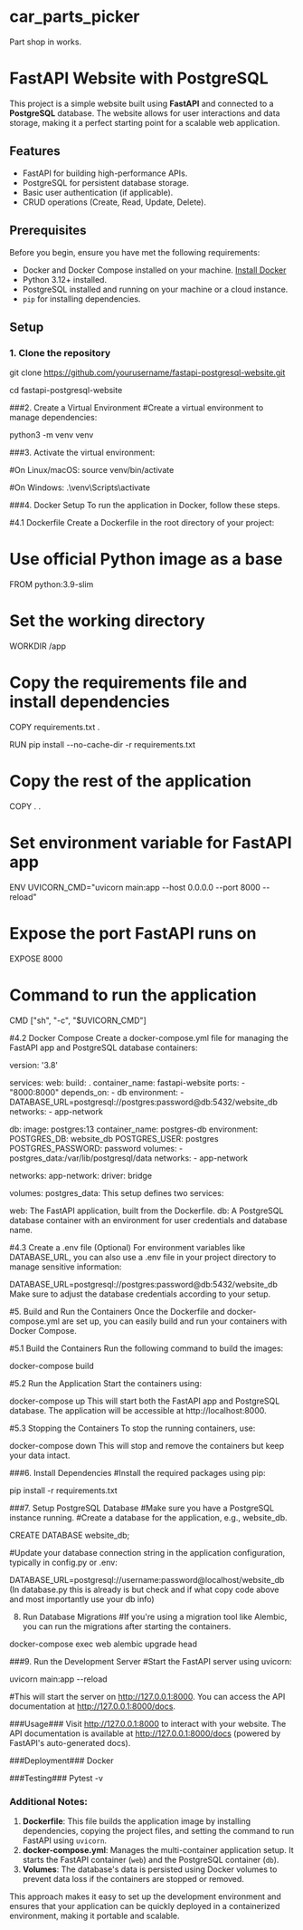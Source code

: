# car_parts_picker
Part shop in works.
# FastAPI Website with PostgreSQL

This project is a simple website built using **FastAPI** and connected to a **PostgreSQL** database. The website allows for user interactions and data storage, making it a perfect starting point for a scalable web application.

## Features
- FastAPI for building high-performance APIs.
- PostgreSQL for persistent database storage.
- Basic user authentication (if applicable).
- CRUD operations (Create, Read, Update, Delete).

## Prerequisites

Before you begin, ensure you have met the following requirements:
- Docker and Docker Compose installed on your machine. [Install Docker](https://docs.docker.com/get-docker/)
- Python 3.12+ installed.
- PostgreSQL installed and running on your machine or a cloud instance.
- `pip` for installing dependencies.

## Setup

### 1. Clone the repository

  git clone https://github.com/yourusername/fastapi-postgresql-website.git
  
  cd fastapi-postgresql-website


###2. Create a Virtual Environment
#Create a virtual environment to manage dependencies:

python3 -m venv venv


###3. Activate the virtual environment:

#On Linux/macOS:
source venv/bin/activate

#On Windows:
.\venv\Scripts\activate

###4. Docker Setup
To run the application in Docker, follow these steps.

#4.1 Dockerfile
Create a Dockerfile in the root directory of your project:

# Use official Python image as a base
FROM python:3.9-slim

# Set the working directory
WORKDIR /app

# Copy the requirements file and install dependencies
COPY requirements.txt .

RUN pip install --no-cache-dir -r requirements.txt

# Copy the rest of the application
COPY . .

# Set environment variable for FastAPI app
ENV UVICORN_CMD="uvicorn main:app --host 0.0.0.0 --port 8000 --reload"

# Expose the port FastAPI runs on
EXPOSE 8000

# Command to run the application
CMD ["sh", "-c", "$UVICORN_CMD"]

#4.2 Docker Compose
Create a docker-compose.yml file for managing the FastAPI app and PostgreSQL database containers:

version: '3.8'

services:
  web:
    build: .
    container_name: fastapi-website
    ports:
      - "8000:8000"
    depends_on:
      - db
    environment:
      - DATABASE_URL=postgresql://postgres:password@db:5432/website_db
    networks:
      - app-network

  db:
    image: postgres:13
    container_name: postgres-db
    environment:
      POSTGRES_DB: website_db
      POSTGRES_USER: postgres
      POSTGRES_PASSWORD: password
    volumes:
      - postgres_data:/var/lib/postgresql/data
    networks:
      - app-network

networks:
  app-network:
    driver: bridge

volumes:
  postgres_data:
This setup defines two services:

web: The FastAPI application, built from the Dockerfile.
db: A PostgreSQL database container with an environment for user credentials and database name.

#4.3 Create a .env file (Optional)
For environment variables like DATABASE_URL, you can also use a .env file in your project directory to manage sensitive information:

DATABASE_URL=postgresql://postgres:password@db:5432/website_db
Make sure to adjust the database credentials according to your setup.

#5. Build and Run the Containers
Once the Dockerfile and docker-compose.yml are set up, you can easily build and run your containers with Docker Compose.

#5.1 Build the Containers
Run the following command to build the images:

docker-compose build

#5.2 Run the Application
Start the containers using:

docker-compose up
This will start both the FastAPI app and PostgreSQL database. The application will be accessible at http://localhost:8000.

#5.3 Stopping the Containers
To stop the running containers, use:

docker-compose down
This will stop and remove the containers but keep your data intact.


###6. Install Dependencies
#Install the required packages using pip:

pip install -r requirements.txt


###7. Setup PostgreSQL Database
#Make sure you have a PostgreSQL instance running.
#Create a database for the application, e.g., website_db.

CREATE DATABASE website_db;

#Update your database connection string in the application configuration, typically in config.py or .env:

DATABASE_URL=postgresql://username:password@localhost/website_db
(In database.py this is already is but check and if what copy code above and most importantly use your db info)


8. Run Database Migrations
#If you're using a migration tool like Alembic, you can run the migrations after starting the containers.

docker-compose exec web alembic upgrade head


###9. Run the Development Server
#Start the FastAPI server using uvicorn:

uvicorn main:app --reload

#This will start the server on http://127.0.0.1:8000. You can access the API documentation at http://127.0.0.1:8000/docs.



###Usage###
Visit http://127.0.0.1:8000 to interact with your website.
The API documentation is available at http://127.0.0.1:8000/docs (powered by FastAPI's auto-generated docs).

###Deployment###
Docker

###Testing###
Pytest -v <file name>




### Additional Notes:
1. **Dockerfile**: This file builds the application image by installing dependencies, copying the project files, and setting the command to run FastAPI using `uvicorn`.
2. **docker-compose.yml**: Manages the multi-container application setup. It starts the FastAPI container (`web`) and the PostgreSQL container (`db`).
3. **Volumes**: The database's data is persisted using Docker volumes to prevent data loss if the containers are stopped or removed.

This approach makes it easy to set up the development environment and ensures that your application can be quickly deployed in a containerized environment, making it portable and scalable.

